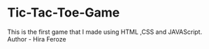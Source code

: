 # Tic-Tac-Toe-Game
This is the first game that I made using HTML ,CSS and JAVAScript.
<br>
Author - Hira Feroze
